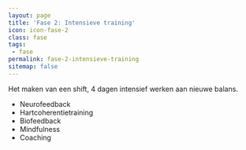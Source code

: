 ```yaml
---
layout: page
title: 'Fase 2: Intensieve training'
icon: icon-fase-2
class: fase
tags:
 - fase
permalink: fase-2-intensieve-training
sitemap: false
---
```

Het maken van een shift, 4 dagen intensief werken aan nieuwe balans.

* Neurofeedback
* Hartcoherentietraining
* Biofeedback
* Mindfulness
* Coaching